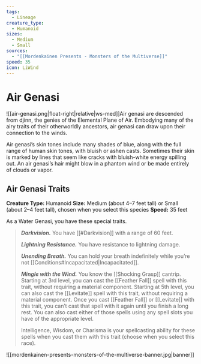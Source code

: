 ```yaml
---
tags:
  - Lineage
creature_type:
  - Humanoid
sizes:
  - Medium
  - Small
sources:
  - "[[Mordenkainen Presents - Monsters of the Multiverse]]"
speed: 35
icon: LiWind
---
```


# Air Genasi

![[air-genasi.png|float-right|relative|ws-med]]Air genasi are descended from djinn, the genies of the Elemental Plane of Air. Embodying many of the airy traits of their otherworldly ancestors, air genasi can draw upon their connection to the winds.

Air genasi’s skin tones include many shades of blue, along with the full range of human skin tones, with bluish or ashen casts. Sometimes their skin is marked by lines that seem like cracks with bluish-white energy spilling out. An air genasi’s hair might blow in a phantom wind or be made entirely of clouds or vapor.

## Air Genasi Traits

**Creature Type:** Humanoid
**Size:** Medium (about 4–7 feet tall) or Small (about 2–4 feet tall), chosen when you select this species
**Speed:** 35 feet

As a Water Genasi, you have these special traits.
>**_Darkvision._** You have [[#Darkvision]] with a range of 60 feet.
>
>**_Lightning Resistance._** You have resistance to lightning damage.
>
>**_Unending Breath._** You can hold your breath indefinitely while you’re not [[Conditions#Incapacitated|Incapacitated]].
>
>**_Mingle with the Wind._** You know the [[Shocking Grasp]] cantrip. Starting at 3rd level, you can cast the [[Feather Fall]] spell with this trait, without requiring a material component. Starting at 5th level, you can also cast the [[Levitate]] spell with this trait, without requiring a material component. Once you cast [[Feather Fall]] or [[Levitate]] with this trait, you can’t cast that spell with it again until you finish a long rest. You can also cast either of those spells using any spell slots you have of the appropriate level.
>
>Intelligence, Wisdom, or Charisma is your spellcasting ability for these spells when you cast them with this trait (choose when you select this race).

![[mordenkainen-presents-monsters-of-the-multiverse-banner.jpg|banner]]
